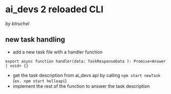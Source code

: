 # ai_devs 2 reloaded CLI
*by btruchel*
## new task handling
- add a new task file with a handler function 
```
export async function handler(data: TaskResponseData ): Promise<Answer | void> {}
```
- get the task description from ai_devs api by calling `npm start newTask` (`ex. npm start helloapi`)
- implement the rest of the function to answer the task description

